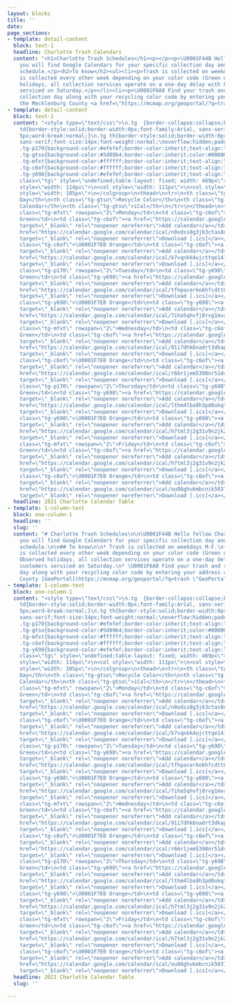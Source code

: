 ```yaml
---
layout: blocks
title: ''
date: 
page_sections:
- template: detail-content
  block: text-1
  headline: Charlotte Trash Calendars
  content: "<h1>Charlotte Trash Schedules</h1><p></p><p>\U0001F44B Hello fellow Charlotteans!</p><p>Below
    you will find Google Calendars for your specific collection day and recycling
    schedule.</p><h2>To know</h2><ul><li><p>Trash is collected on weekdays M-F.</p></li><li><p>Recycling
    is collected every other week depending on your color code (Green or Orange).</p></li><li><p>Observed
    holidays, all collection services operate on a one-day delay with Friday customers
    serviced on Saturday.</p></li><li><p>\U0001F6A8 Find your trash and recycling
    collection day along with your recycling color code by entering your address at
    the Mecklenburg County <a href=\"https://mcmap.org/geoportal/?q=trash\" title=\"GeoPortal\">GeoPortal</a>.</p></li></ul><p></p><p>DFASDF</p>"
- template: detail-content
  block: text-1
  content: "<style type=\"text/css\">\n.tg  {border-collapse:collapse;border-spacing:0;}\n.tg
    td{border-style:solid;border-width:0px;font-family:Arial, sans-serif;font-size:14px;overflow:hidden;\npadding:10px
    5px;word-break:normal;}\n.tg th{border-style:solid;border-width:0px;font-family:Arial,
    sans-serif;font-size:14px;font-weight:normal;\noverflow:hidden;padding:10px 5px;word-break:normal;}\n.tg
    .tg-p170{background-color:#efefef;border-color:inherit;text-align:left;vertical-align:middle}\n.tg
    .tg-gtso{background-color:#5d89b4;border-color:inherit;color:#000000;font-weight:bold;text-align:left;vertical-align:top}\n.tg
    .tg-mfxt{background-color:#ffffff;border-color:inherit;text-align:left;vertical-align:middle}\n.tg
    .tg-c6of{background-color:#ffffff;border-color:inherit;text-align:left;vertical-align:top}\n.tg
    .tg-y698{background-color:#efefef;border-color:inherit;text-align:left;vertical-align:top}\n</style>\n<table
    class=\"tg\" style=\"undefined;table-layout: fixed; width: 469px\">\n<colgroup>\n<col
    style=\"width: 114px\">\n<col style=\"width: 111px\">\n<col style=\"width: 139px\">\n<col
    style=\"width: 105px\">\n</colgroup>\n<thead>\n<tr>\n<th class=\"tg-gtso\">Collection
    Day</th>\n<th class=\"tg-gtso\">Recycle Color</th>\n<th class=\"tg-gtso\">Google
    Calendar</th>\n<th class=\"tg-gtso\">iCal</th>\n</tr>\n</thead>\n<tbody>\n<tr>\n<td
    class=\"tg-mfxt\" rowspan=\"2\">Monday</td>\n<td class=\"tg-c6of\">\U0001F7E2
    Green</td>\n<td class=\"tg-c6of\"><a href=\"https://calendar.google.com/calendar/u/0?cid=bjBvZHNzOGczajYzY3RhczhvbnE3MGcxY3NAZ3JvdXAuY2FsZW5kYXIuZ29vZ2xlLmNvbQ\"
    target=\"_blank\" rel=\"noopener noreferrer\">Add calendar</a></td>\n<td class=\"tg-c6of\"><a
    href=\"https://calendar.google.com/calendar/ical/n0odss8g3j63ctas8onq70g1cs%40group.calendar.google.com/public/basic.ics\"
    target=\"_blank\" rel=\"noopener noreferrer\">Download [.ics]</a></td>\n</tr>\n<tr>\n<td
    class=\"tg-c6of\">\U0001F7E0 Orange</td>\n<td class=\"tg-c6of\"><a href=\"https://calendar.google.com/calendar/u/0?cid=azd2cW5razR1amN0dHFlMTQxc3VuYXRmMGdAZ3JvdXAuY2FsZW5kYXIuZ29vZ2xlLmNvbQ\"
    target=\"_blank\" rel=\"noopener noreferrer\">Add calendar</a></td>\n<td class=\"tg-c6of\"><a
    href=\"https://calendar.google.com/calendar/ical/k7vqnkk4ujcttqe141sunatf0g%40group.calendar.google.com/public/basic.ics\"
    target=\"_blank\" rel=\"noopener noreferrer\">Download [.ics]</a></td>\n</tr>\n<tr>\n<td
    class=\"tg-p170\" rowspan=\"2\">Tuesday</td>\n<td class=\"tg-y698\">\U0001F7E2
    Green</td>\n<td class=\"tg-y698\"><a href=\"https://calendar.google.com/calendar/u/0?cid=dGZocGFjZXJrbzZoZmNkdHQwdDk1NzdvaTRAZ3JvdXAuY2FsZW5kYXIuZ29vZ2xlLmNvbQ\"
    target=\"_blank\" rel=\"noopener noreferrer\">Add calendar</a></td>\n<td class=\"tg-y698\"><a
    href=\"https://calendar.google.com/calendar/ical/tfhpacerko6hfcdtt0t9577oi4%40group.calendar.google.com/public/basic.ics\"
    target=\"_blank\" rel=\"noopener noreferrer\">Download [.ics]</a></td>\n</tr>\n<tr>\n<td
    class=\"tg-y698\">\U0001F7E0 Orange</td>\n<td class=\"tg-y698\"><a href=\"https://calendar.google.com/calendar/u/0?cid=N2lobzVxaHZmajhydmcxbXZhNHUzbmlwMmNAZ3JvdXAuY2FsZW5kYXIuZ29vZ2xlLmNvbQ\"
    target=\"_blank\" rel=\"noopener noreferrer\">Add calendar</a></td>\n<td class=\"tg-y698\"><a
    href=\"https://calendar.google.com/calendar/ical/7iho5qhvfj8rvg1mva4u3nip2c%40group.calendar.google.com/public/basic.ics\"
    target=\"_blank\" rel=\"noopener noreferrer\">Download [.ics]</a></td>\n</tr>\n<tr>\n<td
    class=\"tg-mfxt\" rowspan=\"2\">Wednesday</td>\n<td class=\"tg-c6of\">\U0001F7E2
    Green</td>\n<td class=\"tg-c6of\"><a href=\"https://calendar.google.com/calendar/u/0?cid=OTFpN2RoazZuYWRydDNka2FwdHZtb2p0aG9AZ3JvdXAuY2FsZW5kYXIuZ29vZ2xlLmNvbQ\"
    target=\"_blank\" rel=\"noopener noreferrer\">Add calendar</a></td>\n<td class=\"tg-c6of\"><a
    href=\"https://calendar.google.com/calendar/ical/91i7dhk6nadrt3dkaptvmojtho%40group.calendar.google.com/public/basic.ics\"
    target=\"_blank\" rel=\"noopener noreferrer\">Download [.ics]</a></td>\n</tr>\n<tr>\n<td
    class=\"tg-c6of\">\U0001F7E0 Orange</td>\n<td class=\"tg-c6of\"><a href=\"https://calendar.google.com/calendar/u/0?cid=cjY2cjFqZW01Mzk4bnI1MWQ0ZDFxZXU2NmdAZ3JvdXAuY2FsZW5kYXIuZ29vZ2xlLmNvbQ\"
    target=\"_blank\" rel=\"noopener noreferrer\">Add calendar</a></td>\n<td class=\"tg-c6of\"><a
    href=\"https://calendar.google.com/calendar/ical/r66r1jem5398nr51d4d1qeu66g%40group.calendar.google.com/public/basic.ics\"
    target=\"_blank\" rel=\"noopener noreferrer\">Download [.ics]</a></td>\n</tr>\n<tr>\n<td
    class=\"tg-p170\" rowspan=\"2\">Thursday</td>\n<td class=\"tg-y698\">\U0001F7E2
    Green</td>\n<td class=\"tg-y698\"><a href=\"https://calendar.google.com/calendar/u/0?cid=bHRobTRsYmE5aDNwZDB1a3F0N2xtcG5vNDRAZ3JvdXAuY2FsZW5kYXIuZ29vZ2xlLmNvbQ\"
    target=\"_blank\" rel=\"noopener noreferrer\">Add calendar</a></td>\n<td class=\"tg-y698\"><a
    href=\"https://calendar.google.com/calendar/ical/lthm4lba9h3pd0ukqt7lmpno44%40group.calendar.google.com/public/basic.ics\"
    target=\"_blank\" rel=\"noopener noreferrer\">Download [.ics]</a></td>\n</tr>\n<tr>\n<td
    class=\"tg-y698\">\U0001F7E0 Orange</td>\n<td class=\"tg-y698\"><a href=\"https://calendar.google.com/calendar/u/0?cid=aDd0bWwzajJnMzF2OW4yamsyMGpiazYzY3NAZ3JvdXAuY2FsZW5kYXIuZ29vZ2xlLmNvbQ\"
    target=\"_blank\" rel=\"noopener noreferrer\">Add calendar</a></td>\n<td class=\"tg-y698\"><a
    href=\"https://calendar.google.com/calendar/ical/h7tml3j2g31v9n2jk20jbk63cs%40group.calendar.google.com/public/basic.ics\"
    target=\"_blank\" rel=\"noopener noreferrer\">Download [.ics]</a></td>\n</tr>\n<tr>\n<td
    class=\"tg-mfxt\" rowspan=\"2\">Friday</td>\n<td class=\"tg-c6of\">\U0001F7E2
    Green</td>\n<td class=\"tg-c6of\"><a href=\"https://calendar.google.com/calendar/u/0?cid=NHVhZmY4cHRqZzZ2cGtlZ2lhaDZicG10czRAZ3JvdXAuY2FsZW5kYXIuZ29vZ2xlLmNvbQ\"
    target=\"_blank\" rel=\"noopener noreferrer\">Add calendar</a></td>\n<td class=\"tg-c6of\"><a
    href=\"https://calendar.google.com/calendar/ical/h7tml3j2g31v9n2jk20jbk63cs%40group.calendar.google.com/public/basic.ics\"
    target=\"_blank\" rel=\"noopener noreferrer\">Download [.ics]</a></td>\n</tr>\n<tr>\n<td
    class=\"tg-c6of\">\U0001F7E0 Orange</td>\n<td class=\"tg-c6of\"><a href=\"https://calendar.google.com/calendar/u/0?cid=b3U4NmdodWttYmNuaWs1MDM3M2NjaWhyZGtAZ3JvdXAuY2FsZW5kYXIuZ29vZ2xlLmNvbQ\"
    target=\"_blank\" rel=\"noopener noreferrer\">Add calendar</a></td>\n<td class=\"tg-c6of\"><a
    href=\"https://calendar.google.com/calendar/ical/ou86ghukmbcnik50373ccihrdk%40group.calendar.google.com/public/basic.ics\"
    target=\"_blank\" rel=\"noopener noreferrer\">Download [.ics]</a></td>\n</tr>\n</tbody>\n</table>"
  headline: 2021 Charlotte Calendar Table
- template: 1-column-text
  block: one-column-1
  headline: ''
  slug: ''
  content: "# Charlotte Trash Schedules\n\n\U0001F44B Hello fellow Charlotteans!\n\nBelow
    you will find Google Calendars for your specific collection day and recycling
    schedule.\n\n## To know\n\n* Trash is collected on weekdays M-F.\n* Recycling
    is collected every other week depending on your color code (Green or Orange).\n*
    Observed holidays, all collection services operate on a one-day delay with Friday
    customers serviced on Saturday.\n* \U0001F6A8 Find your trash and recycling collection
    day along with your recycling color code by entering your address at the Mecklenburg
    County [GeoPortal](https://mcmap.org/geoportal/?q=trash \"GeoPortal\")."
- template: 1-column-text
  block: one-column-1
  content: "<style type=\"text/css\">\n.tg  {border-collapse:collapse;border-spacing:0;}\n.tg
    td{border-style:solid;border-width:0px;font-family:Arial, sans-serif;font-size:14px;overflow:hidden;\npadding:10px
    5px;word-break:normal;}\n.tg th{border-style:solid;border-width:0px;font-family:Arial,
    sans-serif;font-size:14px;font-weight:normal;\noverflow:hidden;padding:10px 5px;word-break:normal;}\n.tg
    .tg-p170{background-color:#efefef;border-color:inherit;text-align:left;vertical-align:middle}\n.tg
    .tg-gtso{background-color:#5d89b4;border-color:inherit;color:#000000;font-weight:bold;text-align:left;vertical-align:top}\n.tg
    .tg-mfxt{background-color:#ffffff;border-color:inherit;text-align:left;vertical-align:middle}\n.tg
    .tg-c6of{background-color:#ffffff;border-color:inherit;text-align:left;vertical-align:top}\n.tg
    .tg-y698{background-color:#efefef;border-color:inherit;text-align:left;vertical-align:top}\n</style>\n<table
    class=\"tg\" style=\"undefined;table-layout: fixed; width: 469px\">\n<colgroup>\n<col
    style=\"width: 114px\">\n<col style=\"width: 111px\">\n<col style=\"width: 139px\">\n<col
    style=\"width: 105px\">\n</colgroup>\n<thead>\n<tr>\n<th class=\"tg-gtso\">Collection
    Day</th>\n<th class=\"tg-gtso\">Recycle Color</th>\n<th class=\"tg-gtso\">Google
    Calendar</th>\n<th class=\"tg-gtso\">iCal</th>\n</tr>\n</thead>\n<tbody>\n<tr>\n<td
    class=\"tg-mfxt\" rowspan=\"2\">Monday</td>\n<td class=\"tg-c6of\">\U0001F7E2
    Green</td>\n<td class=\"tg-c6of\"><a href=\"https://calendar.google.com/calendar/u/0?cid=bjBvZHNzOGczajYzY3RhczhvbnE3MGcxY3NAZ3JvdXAuY2FsZW5kYXIuZ29vZ2xlLmNvbQ\"
    target=\"_blank\" rel=\"noopener noreferrer\">Add calendar</a></td>\n<td class=\"tg-c6of\"><a
    href=\"https://calendar.google.com/calendar/ical/n0odss8g3j63ctas8onq70g1cs%40group.calendar.google.com/public/basic.ics\"
    target=\"_blank\" rel=\"noopener noreferrer\">Download [.ics]</a></td>\n</tr>\n<tr>\n<td
    class=\"tg-c6of\">\U0001F7E0 Orange</td>\n<td class=\"tg-c6of\"><a href=\"https://calendar.google.com/calendar/u/0?cid=azd2cW5razR1amN0dHFlMTQxc3VuYXRmMGdAZ3JvdXAuY2FsZW5kYXIuZ29vZ2xlLmNvbQ\"
    target=\"_blank\" rel=\"noopener noreferrer\">Add calendar</a></td>\n<td class=\"tg-c6of\"><a
    href=\"https://calendar.google.com/calendar/ical/k7vqnkk4ujcttqe141sunatf0g%40group.calendar.google.com/public/basic.ics\"
    target=\"_blank\" rel=\"noopener noreferrer\">Download [.ics]</a></td>\n</tr>\n<tr>\n<td
    class=\"tg-p170\" rowspan=\"2\">Tuesday</td>\n<td class=\"tg-y698\">\U0001F7E2
    Green</td>\n<td class=\"tg-y698\"><a href=\"https://calendar.google.com/calendar/u/0?cid=dGZocGFjZXJrbzZoZmNkdHQwdDk1NzdvaTRAZ3JvdXAuY2FsZW5kYXIuZ29vZ2xlLmNvbQ\"
    target=\"_blank\" rel=\"noopener noreferrer\">Add calendar</a></td>\n<td class=\"tg-y698\"><a
    href=\"https://calendar.google.com/calendar/ical/tfhpacerko6hfcdtt0t9577oi4%40group.calendar.google.com/public/basic.ics\"
    target=\"_blank\" rel=\"noopener noreferrer\">Download [.ics]</a></td>\n</tr>\n<tr>\n<td
    class=\"tg-y698\">\U0001F7E0 Orange</td>\n<td class=\"tg-y698\"><a href=\"https://calendar.google.com/calendar/u/0?cid=N2lobzVxaHZmajhydmcxbXZhNHUzbmlwMmNAZ3JvdXAuY2FsZW5kYXIuZ29vZ2xlLmNvbQ\"
    target=\"_blank\" rel=\"noopener noreferrer\">Add calendar</a></td>\n<td class=\"tg-y698\"><a
    href=\"https://calendar.google.com/calendar/ical/7iho5qhvfj8rvg1mva4u3nip2c%40group.calendar.google.com/public/basic.ics\"
    target=\"_blank\" rel=\"noopener noreferrer\">Download [.ics]</a></td>\n</tr>\n<tr>\n<td
    class=\"tg-mfxt\" rowspan=\"2\">Wednesday</td>\n<td class=\"tg-c6of\">\U0001F7E2
    Green</td>\n<td class=\"tg-c6of\"><a href=\"https://calendar.google.com/calendar/u/0?cid=OTFpN2RoazZuYWRydDNka2FwdHZtb2p0aG9AZ3JvdXAuY2FsZW5kYXIuZ29vZ2xlLmNvbQ\"
    target=\"_blank\" rel=\"noopener noreferrer\">Add calendar</a></td>\n<td class=\"tg-c6of\"><a
    href=\"https://calendar.google.com/calendar/ical/91i7dhk6nadrt3dkaptvmojtho%40group.calendar.google.com/public/basic.ics\"
    target=\"_blank\" rel=\"noopener noreferrer\">Download [.ics]</a></td>\n</tr>\n<tr>\n<td
    class=\"tg-c6of\">\U0001F7E0 Orange</td>\n<td class=\"tg-c6of\"><a href=\"https://calendar.google.com/calendar/u/0?cid=cjY2cjFqZW01Mzk4bnI1MWQ0ZDFxZXU2NmdAZ3JvdXAuY2FsZW5kYXIuZ29vZ2xlLmNvbQ\"
    target=\"_blank\" rel=\"noopener noreferrer\">Add calendar</a></td>\n<td class=\"tg-c6of\"><a
    href=\"https://calendar.google.com/calendar/ical/r66r1jem5398nr51d4d1qeu66g%40group.calendar.google.com/public/basic.ics\"
    target=\"_blank\" rel=\"noopener noreferrer\">Download [.ics]</a></td>\n</tr>\n<tr>\n<td
    class=\"tg-p170\" rowspan=\"2\">Thursday</td>\n<td class=\"tg-y698\">\U0001F7E2
    Green</td>\n<td class=\"tg-y698\"><a href=\"https://calendar.google.com/calendar/u/0?cid=bHRobTRsYmE5aDNwZDB1a3F0N2xtcG5vNDRAZ3JvdXAuY2FsZW5kYXIuZ29vZ2xlLmNvbQ\"
    target=\"_blank\" rel=\"noopener noreferrer\">Add calendar</a></td>\n<td class=\"tg-y698\"><a
    href=\"https://calendar.google.com/calendar/ical/lthm4lba9h3pd0ukqt7lmpno44%40group.calendar.google.com/public/basic.ics\"
    target=\"_blank\" rel=\"noopener noreferrer\">Download [.ics]</a></td>\n</tr>\n<tr>\n<td
    class=\"tg-y698\">\U0001F7E0 Orange</td>\n<td class=\"tg-y698\"><a href=\"https://calendar.google.com/calendar/u/0?cid=aDd0bWwzajJnMzF2OW4yamsyMGpiazYzY3NAZ3JvdXAuY2FsZW5kYXIuZ29vZ2xlLmNvbQ\"
    target=\"_blank\" rel=\"noopener noreferrer\">Add calendar</a></td>\n<td class=\"tg-y698\"><a
    href=\"https://calendar.google.com/calendar/ical/h7tml3j2g31v9n2jk20jbk63cs%40group.calendar.google.com/public/basic.ics\"
    target=\"_blank\" rel=\"noopener noreferrer\">Download [.ics]</a></td>\n</tr>\n<tr>\n<td
    class=\"tg-mfxt\" rowspan=\"2\">Friday</td>\n<td class=\"tg-c6of\">\U0001F7E2
    Green</td>\n<td class=\"tg-c6of\"><a href=\"https://calendar.google.com/calendar/u/0?cid=NHVhZmY4cHRqZzZ2cGtlZ2lhaDZicG10czRAZ3JvdXAuY2FsZW5kYXIuZ29vZ2xlLmNvbQ\"
    target=\"_blank\" rel=\"noopener noreferrer\">Add calendar</a></td>\n<td class=\"tg-c6of\"><a
    href=\"https://calendar.google.com/calendar/ical/h7tml3j2g31v9n2jk20jbk63cs%40group.calendar.google.com/public/basic.ics\"
    target=\"_blank\" rel=\"noopener noreferrer\">Download [.ics]</a></td>\n</tr>\n<tr>\n<td
    class=\"tg-c6of\">\U0001F7E0 Orange</td>\n<td class=\"tg-c6of\"><a href=\"https://calendar.google.com/calendar/u/0?cid=b3U4NmdodWttYmNuaWs1MDM3M2NjaWhyZGtAZ3JvdXAuY2FsZW5kYXIuZ29vZ2xlLmNvbQ\"
    target=\"_blank\" rel=\"noopener noreferrer\">Add calendar</a></td>\n<td class=\"tg-c6of\"><a
    href=\"https://calendar.google.com/calendar/ical/ou86ghukmbcnik50373ccihrdk%40group.calendar.google.com/public/basic.ics\"
    target=\"_blank\" rel=\"noopener noreferrer\">Download [.ics]</a></td>\n</tr>\n</tbody>\n</table>"
  headline: 2021 Charlotte Calendar Table
  slug: ''

---
```

